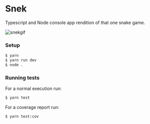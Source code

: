 # Snek

Typescript and Node console app rendition of that one snake game.

![snekgif](https://user-images.githubusercontent.com/10538978/64837571-6493a680-d5ac-11e9-886d-9f9acd9e7135.gif)


### Setup

```bash
$ yarn
$ yarn run dev
$ node .
```
### Running tests

For a normal execution run:

```bash
$ yarn test
```

For a coverage report run:

```bash
$ yarn test:cov
```
